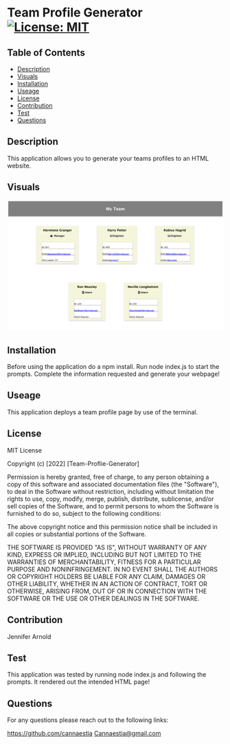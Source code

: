 # Team Profile Generator [![License: MIT](https://img.shields.io/badge/License-MIT-yellow.svg)](https://opensource.org/licenses/MIT)
      
## Table of Contents
* [Description](#description)
* [Visuals](#visuals)
* [Installation](#installation)
* [Useage](#useage)
* [License](#license)
* [Contribution](#contribution)
* [Test](#test)
* [Questions](#questions)
  
## Description
This application allows you to generate your teams profiles to an HTML website.

## Visuals
![Team-Profile-Generator](/My-Team.png)
      
## Installation
Before using the application do a npm install. Run node index.js to start the prompts. Complete the information requested and generate your webpage!
      
## Useage
This application deploys a team profile page by use of the terminal.
      
## License
MIT License

Copyright (c) [2022] [Team-Proflie-Generator]

Permission is hereby granted, free of charge, to any person obtaining a copy of this software and associated documentation files (the "Software"), to deal in the Software without restriction, including without limitation the rights to use, copy, modify, merge, publish, distribute, sublicense, and/or sell copies of the Software, and to permit persons to whom the Software is furnished to do so, subject to the following conditions:

The above copyright notice and this permission notice shall be included in all copies or substantial portions of the Software.

THE SOFTWARE IS PROVIDED "AS IS", WITHOUT WARRANTY OF ANY KIND, EXPRESS OR IMPLIED, INCLUDING BUT NOT LIMITED TO THE WARRANTIES OF MERCHANTABILITY, FITNESS FOR A PARTICULAR PURPOSE AND NONINFRINGEMENT. IN NO EVENT SHALL THE AUTHORS OR COPYRIGHT HOLDERS BE LIABLE FOR ANY CLAIM, DAMAGES OR OTHER LIABILITY, WHETHER IN AN ACTION OF CONTRACT, TORT OR OTHERWISE, ARISING FROM, OUT OF OR IN CONNECTION WITH THE SOFTWARE OR THE USE OR OTHER DEALINGS IN THE SOFTWARE.
      
## Contribution
Jennifer Arnold
      
## Test
This application was tested by running node index.js and following the prompts. It rendered out the intended HTML page! 
      
## Questions
For any questions please reach out to the following links:

https://github.com/cannaestia
Cannaestia@gmail.com